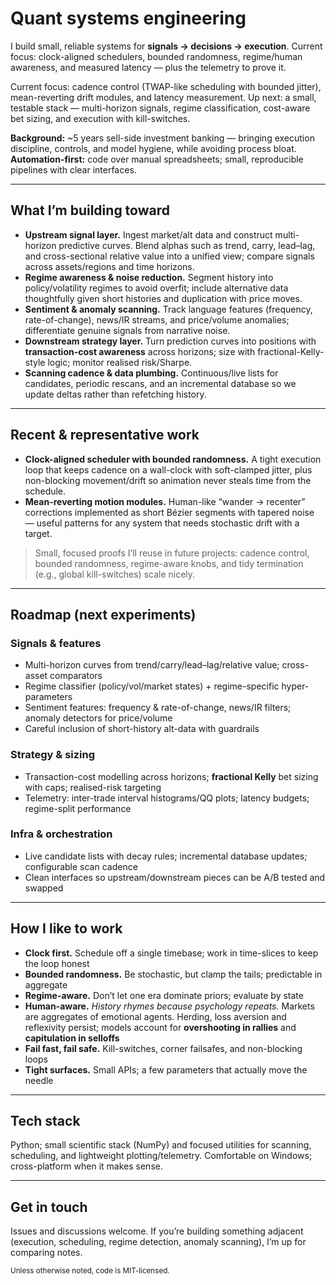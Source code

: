 # Quant systems engineering

I build small, reliable systems for **signals → decisions → execution**. Current focus: clock-aligned schedulers, bounded randomness, regime/human awareness, and measured latency — plus the telemetry to prove it.

Current focus: cadence control (TWAP-like scheduling with bounded jitter), mean-reverting drift modules, and latency measurement. Up next: a small, testable stack — multi-horizon signals, regime classification, cost-aware bet sizing, and execution with kill-switches.

**Background:** ~5 years sell-side investment banking — bringing execution discipline, controls, and model hygiene, while avoiding process bloat. **Automation-first:** code over manual spreadsheets; small, reproducible pipelines with clear interfaces.

---

## What I’m building toward

- **Upstream signal layer.** Ingest market/alt data and construct multi-horizon predictive curves. Blend alphas such as trend, carry, lead–lag, and cross-sectional relative value into a unified view; compare signals across assets/regions and time horizons.
- **Regime awareness & noise reduction.** Segment history into policy/volatility regimes to avoid overfit; include alternative data thoughtfully given short histories and duplication with price moves.
- **Sentiment & anomaly scanning.** Track language features (frequency, rate-of-change), news/IR streams, and price/volume anomalies; differentiate genuine signals from narrative noise.
- **Downstream strategy layer.** Turn prediction curves into positions with **transaction-cost awareness** across horizons; size with fractional-Kelly-style logic; monitor realised risk/Sharpe.
- **Scanning cadence & data plumbing.** Continuous/live lists for candidates, periodic rescans, and an incremental database so we update deltas rather than refetching history.

---

## Recent & representative work

- **Clock-aligned scheduler with bounded randomness.** A tight execution loop that keeps cadence on a wall-clock with soft-clamped jitter, plus non-blocking movement/drift so animation never steals time from the schedule.
- **Mean-reverting motion modules.** Human-like “wander → recenter” corrections implemented as short Bézier segments with tapered noise — useful patterns for any system that needs stochastic drift with a target.

> Small, focused proofs I’ll reuse in future projects: cadence control, bounded randomness, regime-aware knobs, and tidy termination (e.g., global kill-switches) scale nicely.

---

## Roadmap (next experiments)

### Signals & features
- Multi-horizon curves from trend/carry/lead–lag/relative value; cross-asset comparators  
- Regime classifier (policy/vol/market states) + regime-specific hyper-parameters  
- Sentiment features: frequency & rate-of-change, news/IR filters; anomaly detectors for price/volume  
- Careful inclusion of short-history alt-data with guardrails

### Strategy & sizing
- Transaction-cost modelling across horizons; **fractional Kelly** bet sizing with caps; realised-risk targeting  
- Telemetry: inter-trade interval histograms/QQ plots; latency budgets; regime-split performance

### Infra & orchestration
- Live candidate lists with decay rules; incremental database updates; configurable scan cadence  
- Clean interfaces so upstream/downstream pieces can be A/B tested and swapped

---

## How I like to work

- **Clock first.** Schedule off a single timebase; work in time-slices to keep the loop honest  
- **Bounded randomness.** Be stochastic, but clamp the tails; predictable in aggregate  
- **Regime-aware.** Don’t let one era dominate priors; evaluate by state  
- **Human-aware.** *History rhymes because psychology repeats.* Markets are aggregates of emotional agents. Herding, loss aversion and reflexivity persist; models account for **overshooting in rallies** and **capitulation in selloffs**  
- **Fail fast, fail safe.** Kill-switches, corner failsafes, and non-blocking loops  
- **Tight surfaces.** Small APIs; a few parameters that actually move the needle

---

## Tech stack

Python; small scientific stack (NumPy) and focused utilities for scanning, scheduling, and lightweight plotting/telemetry. Comfortable on Windows; cross-platform when it makes sense.

---

## Get in touch

Issues and discussions welcome. If you’re building something adjacent (execution, scheduling, regime detection, anomaly scanning), I’m up for comparing notes.

<sub>Unless otherwise noted, code is MIT-licensed.</sub>
